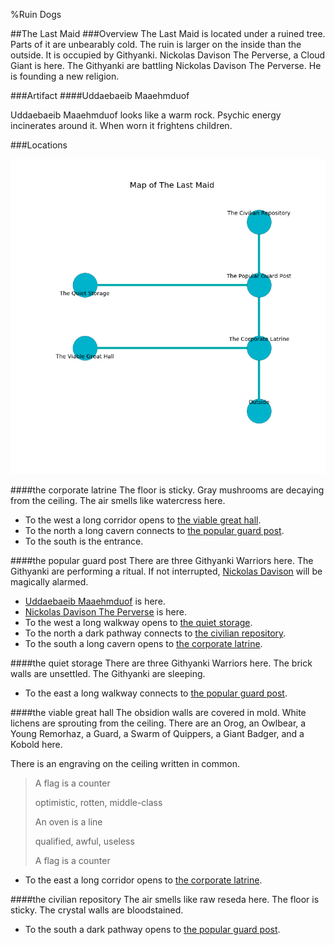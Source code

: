 %Ruin Dogs

##The Last Maid
###Overview
The Last Maid is located under a ruined tree. Parts of it are unbearably cold. The ruin is larger on the inside than the outside. It is occupied by Githyanki. <a name="Nickolas-Davison-The-Perverse"></a>Nickolas Davison The Perverse, a Cloud Giant is here. The Githyanki are battling Nickolas Davison The Perverse. He  is founding a new religion. 



###Artifact
####<a name="Uddaebaeib-Maaehmduof"></a>Uddaebaeib Maaehmduof


Uddaebaeib Maaehmduof looks like a warm rock. Psychic energy incinerates around it. When worn it frightens children. 





###Locations


![](../v2/images/The-Last-Maid.png)

####<a name="the-corporate-latrine"></a>the corporate latrine
The floor is sticky. Gray mushrooms are decaying from the ceiling. The air smells like watercress here. 



* To the west a long corridor opens to [the viable great hall](#the-viable-great-hall).
* To the north a long cavern connects to [the popular guard post](#the-popular-guard-post).
* To the south is the entrance.


####<a name="the-popular-guard-post"></a>the popular guard post
There are three Githyanki Warriors here. The Githyanki are performing a ritual. If not interrupted, [Nickolas Davison](#Nickolas-Davison) will be magically alarmed. 



* [Uddaebaeib Maaehmduof](#Uddaebaeib-Maaehmduof) is here.
* [Nickolas Davison The Perverse](#Nickolas-Davison-The-Perverse) is here.
* To the west a long walkway opens to [the quiet storage](#the-quiet-storage).
* To the north a dark pathway connects to [the civilian repository](#the-civilian-repository).
* To the south a long cavern opens to [the corporate latrine](#the-corporate-latrine).


####<a name="the-quiet-storage"></a>the quiet storage
There are three Githyanki Warriors here. The brick walls are unsettled. The Githyanki are sleeping. 



* To the east a long walkway connects to [the popular guard post](#the-popular-guard-post).


####<a name="the-viable-great-hall"></a>the viable great hall
The obsidion walls are covered in mold. White lichens are sprouting from the ceiling. There are an Orog, an Owlbear, a Young Remorhaz, a Guard, a Swarm of Quippers, a Giant Badger, and a Kobold here. 

There is an engraving on the ceiling written in common. 

> A flag is a counter
>
> optimistic, rotten, middle-class
>
> An oven is a line
>
> qualified, awful, useless
>
> A flag is a counter
>


* To the east a long corridor opens to [the corporate latrine](#the-corporate-latrine).


####<a name="the-civilian-repository"></a>the civilian repository
The air smells like raw	reseda here. The floor is sticky. The crystal walls are bloodstained. 



* To the south a dark pathway opens to [the popular guard post](#the-popular-guard-post).


